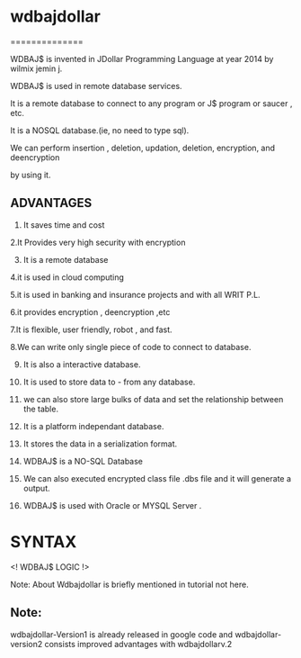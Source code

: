 # wdbajdollar
==============

WDBAJ$ is invented in JDollar Programming Language at year 2014 by wilmix jemin j.

WDBAJ$ is used in remote  database  services.

It is a remote database to connect to any program or J$ program or saucer , etc.

It is a NOSQL database.(ie, no need to type sql).

We can perform insertion , deletion, updation, deletion, encryption, and deencryption 

by using it.

ADVANTAGES
------------

   1. It   saves  time   and  cost 

   2.It   Provides   very high  security with  encryption

   3. It   is   a   remote database

   4.it  is  used   in cloud  computing

   5.it  is  used in    banking  and  insurance projects  and  with all
WRIT P.L.

   6.it  provides   encryption ,  deencryption ,etc

   7.It  is  flexible, user friendly,  robot  ,  and fast.

   8.We  can write  only   single  piece   of 
      code  to        connect    to  database.

   9. It  is  also  a  interactive    database.

   10. It  is  used     to  store   data    to  - from  any  database.

   11. we  can also   store  large   bulks  of  data  and set   the relationship  between  the
  table.

   12.  It   is  a  platform  independant    database.

   13. It   stores  the  data  in a  serialization   format.

   14.  WDBAJ$  is  a  NO-SQL  Database

   15. We  can  also    executed   encrypted class file
  .dbs  file and  it   will   generate  a  output.
 
   16.   WDBAJ$   is used  with  Oracle or MYSQL Server .



SYNTAX
=======


<WDBA>

<Convert>

<DATA>

<!  WDBAJ$  LOGIC  !>

</DATA>

</WDBA>



Note: About  Wdbajdollar is  briefly mentioned  in tutorial not here.

Note:
--------
wdbajdollar-Version1   is   already released   in google code  and  wdbajdollar-version2
consists  improved  advantages  with  wdbajdollarv.2
